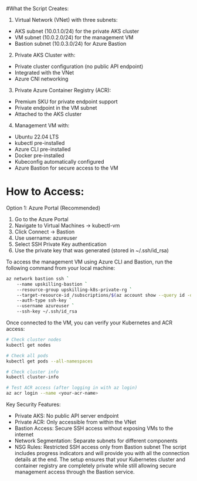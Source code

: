 #What the Script Creates:
1. Virtual Network (VNet) with three subnets:

- AKS subnet (10.0.1.0/24) for the private AKS cluster
- VM subnet (10.0.2.0/24) for the management VM
- Bastion subnet (10.0.3.0/24) for Azure Bastion
2. Private AKS Cluster with:

- Private cluster configuration (no public API endpoint)
- Integrated with the VNet
- Azure CNI networking
3. Private Azure Container Registry (ACR):

- Premium SKU for private endpoint support
- Private endpoint in the VM subnet
- Attached to the AKS cluster
4. Management VM with:

- Ubuntu 22.04 LTS
- kubectl pre-installed
- Azure CLI pre-installed
- Docker pre-installed
- Kubeconfig automatically configured
- Azure Bastion for secure access to the VM

# How to Access:
Option 1: Azure Portal (Recommended)
1. Go to the Azure Portal
2. Navigate to Virtual Machines → kubectl-vm
3. Click Connect → Bastion
4. Use username: azureuser
5. Select SSH Private Key authentication
6. Use the private key that was generated (stored in ~/.ssh/id_rsa)

To access the management VM using Azure CLI and Bastion, run the following command from your local machine:

```sh
az network bastion ssh `
    --name upskilling-bastion `
    --resource-group upskilling-k8s-private-rg `
    --target-resource-id /subscriptions/$(az account show --query id -o tsv)/resourceGroups/upskilling-k8s-private-rg/providers/Microsoft.Compute/virtualMachines/kubectl-vm `
    --auth-type ssh-key `
    --username azureuser `
    --ssh-key ~/.ssh/id_rsa
```

Once connected to the VM, you can verify your Kubernetes and ACR access:

```sh
# Check cluster nodes
kubectl get nodes

# Check all pods
kubectl get pods --all-namespaces

# Check cluster info
kubectl cluster-info

# Test ACR access (after logging in with az login)
az acr login --name <your-acr-name>
```

Key Security Features:
- Private AKS: No public API server endpoint
- Private ACR: Only accessible from within the VNet
- Bastion Access: Secure SSH access without exposing VMs to the internet
- Network Segmentation: Separate subnets for different components
- NSG Rules: Restricted SSH access only from Bastion subnet
The script includes progress indicators and will provide you with all the connection details at the end. The setup ensures that your Kubernetes cluster and container registry are completely private while still allowing secure management access through the Bastion service.